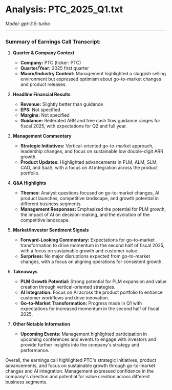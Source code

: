 # Analysis: PTC_2025_Q1.txt

*Model: gpt-3.5-turbo*

---

### Summary of Earnings Call Transcript:

1. **Quarter & Company Context**
   - **Company:** PTC (ticker: PTC)
   - **Quarter/Year:** 2025 first quarter
   - **Macro/Industry Context:** Management highlighted a sluggish selling environment but expressed optimism about go-to-market changes and product releases.

2. **Headline Financial Results**
   - **Revenue:** Slightly better than guidance
   - **EPS:** Not specified
   - **Margins:** Not specified
   - **Guidance:** Reiterated ARR and free cash flow guidance ranges for fiscal 2025, with expectations for Q2 and full year.

3. **Management Commentary**
   - **Strategic Initiatives:** Vertical-oriented go-to-market approach, leadership changes, and focus on sustainable low double-digit ARR growth.
   - **Product Updates:** Highlighted advancements in PLM, ALM, SLM, CAD, and SaaS, with a focus on AI integration across the product portfolio.

4. **Q&A Highlights**
   - **Themes:** Analyst questions focused on go-to-market changes, AI product launches, competitive landscape, and growth potential in different business segments.
   - **Management Responses:** Emphasized the potential for PLM growth, the impact of AI on decision-making, and the evolution of the competitive landscape.

5. **Market/Investor Sentiment Signals**
   - **Forward-Looking Commentary:** Expectations for go-to-market transformation to drive momentum in the second half of fiscal 2025, with a focus on sustainable growth and customer value.
   - **Surprises:** No major disruptions expected from go-to-market changes, with a focus on aligning operations for consistent growth.

6. **Takeaways**
   - **PLM Growth Potential:** Strong potential for PLM expansion and value creation through vertical-oriented strategies.
   - **AI Integration:** Focus on AI across the product portfolio to enhance customer workflows and drive innovation.
   - **Go-to-Market Transformation:** Progress made in Q1 with expectations for increased momentum in the second half of fiscal 2025.

7. **Other Notable Information**
   - **Upcoming Events:** Management highlighted participation in upcoming conferences and events to engage with investors and provide further insights into the company's strategy and performance.

Overall, the earnings call highlighted PTC's strategic initiatives, product advancements, and focus on sustainable growth through go-to-market changes and AI integration. Management expressed confidence in the company's direction and potential for value creation across different business segments.